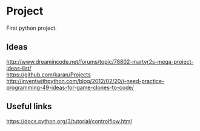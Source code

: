 [comment]: <> (This is a comment, it will not be included)
[comment]: <> (New line by adding 2 spaces at end of line)



# Project
First python project. 


## Ideas
http://www.dreamincode.net/forums/topic/78802-martyr2s-mega-project-ideas-list/  
https://github.com/karan/Projects  
http://inventwithpython.com/blog/2012/02/20/i-need-practice-programming-49-ideas-for-game-clones-to-code/  


## Useful links
https://docs.python.org/3/tutorial/controlflow.html  
